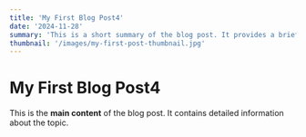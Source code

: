 ```yaml
---
title: 'My First Blog Post4'
date: '2024-11-28'
summary: 'This is a short summary of the blog post. It provides a brief introduction to the content.'
thumbnail: '/images/my-first-post-thumbnail.jpg'
---
```


# My First Blog Post4

This is the **main content** of the blog post. It contains detailed information about the topic.
